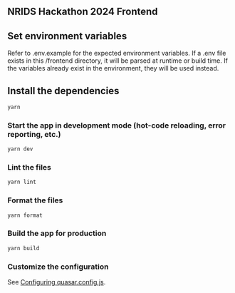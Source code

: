 ## NRIDS Hackathon 2024 Frontend

## Set environment variables

Refer to .env.example for the expected environment variables. If a .env file exists in this /frontend directory, it will be parsed at runtime or build time. If the variables already exist in the environment, they will be used instead.

## Install the dependencies

```bash
yarn
```

### Start the app in development mode (hot-code reloading, error reporting, etc.)

```bash
yarn dev
```

### Lint the files

```bash
yarn lint
```

### Format the files

```bash
yarn format
```

### Build the app for production

```bash
yarn build
```

### Customize the configuration

See [Configuring quasar.config.js](https://v2.quasar.dev/quasar-cli-vite/quasar-config-js).
